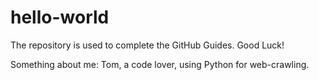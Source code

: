 # hello-world
The repository is used to complete the GitHub Guides. Good Luck!

Something about me:
Tom, a code lover, using Python for web-crawling.
